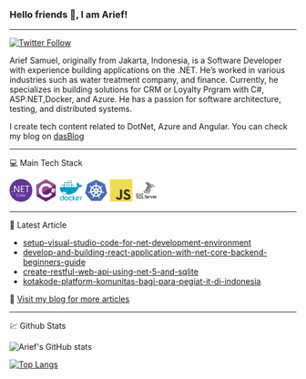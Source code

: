 ### Hello friends 👋, I am Arief!

---

 [<img alt="Twitter Follow" src="https://img.shields.io/twitter/follow/ariefsamuel9?style=social">](https://twitter.com/ariefsamuel9)

Arief Samuel, originally from Jakarta, Indonesia, 
is a Software Developer with experience building applications on the .NET. 
He’s worked in various industries such as water treatment company, and finance. Currently, 
he specializes in building solutions for CRM or Loyalty Prgram with C#, ASP.NET,Docker, and Azure. He has a passion for software architecture, testing, and distributed systems.

I create tech content related to DotNet, Azure and Angular. You can check my blog on [dasBlog](arief21.azurewebsites.net)

---
💻 Main Tech Stack

<img src="https://github.com/devicons/devicon/blob/master/icons/dotnetcore/dotnetcore-original.svg" alt="dotnet logo" width="40" height="40" /> <img src="https://github.com/devicons/devicon/blob/master/icons/csharp/csharp-original.svg" alt="csharp logo" width="40" height="40" /> <img src="https://github.com/devicons/devicon/blob/master/icons/docker/docker-plain-wordmark.svg" alt="csharp logo" width="40" height="40" /> <img src="https://github.com/devicons/devicon/blob/master/icons/kubernetes/kubernetes-plain.svg" alt="k8s logo" width="40" height="40" /> <img src="https://github.com/devicons/devicon/blob/master/icons/javascript/javascript-original.svg" alt="JavaScript logo" width="40" height="40" /> <img src="https://github.com/devicons/devicon/blob/master/icons/microsoftsqlserver/microsoftsqlserver-plain-wordmark.svg" alt="JavaScript logo" width="40" height="40" />

---
<!-- 📺 Latest Yo[](url)utube  -->

<!-- YOUTUBE-VIDEOS-LIST:START -->

📖 Latest Article

<!-- BLOG-POST-LIST:START -->
- [setup-visual-studio-code-for-net-development-environment](https://arief21.azurewebsites.net/2021/06/29/setup-visual-studio-code-for-net-development-environment)
- [develop-and-building-react-application-with-net-core-backend-beginners-guide](https://arief21.azurewebsites.net/2021/06/28/develop-and-building-react-application-with-net-core-backend-beginners-guide)
- [create-restful-web-api-using-net-5-and-sqlite](https://arief21.azurewebsites.net/2021/06/28/create-restful-web-api-using-net-5-and-sqlite)
- [kotakode-platform-komunitas-bagi-para-pegiat-it-di-indonesia](https://arief21.azurewebsites.net/2021/06/22/kotakode-platform-komunitas-bagi-para-pegiat-it-di-indonesia)
<!-- BLOG-POST-LIST:END -->

🔗 [Visit my blog for more articles](arief21.azurewebsites.net)

---
💹 Github Stats

![Arief's GitHub stats](https://github-readme-stats.vercel.app/api?username=arief-samuel&show_icons=true&theme=radical)

[![Top Langs](https://github-readme-stats.vercel.app/api/top-langs/?username=arief-samuel&theme=radical)](https://github.com/anuraghazra/github-readme-stats)

<!--
**rief21/rief21** is a ✨ _special_ ✨ repository because its `README.md` (this file) appears on your GitHub profile.

Here are some ideas to get you started:

- 🔭 I’m currently working on ...
- 🌱 I’m currently learning ...
- 👯 I’m looking to collaborate on ...
- 🤔 I’m looking for help with ...
- 💬 Ask me about ...
- 📫 How to reach me: ...
- 😄 Pronouns: ...
- ⚡ Fun fact: ...
-->
